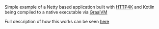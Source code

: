 Simple example of a Netty based application built with [HTTP4K](https://www.http4k.org) and Kotlin being compiled to a native executable via [GraalVM](https://www.graalvm.org/)

Full description of how this works can be seen [here](https://www.richyhbm.co.uk/posts/compiling-kotlin-netty-webapp-with-graalvm/)

